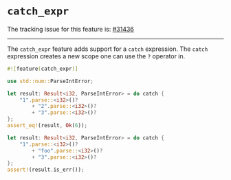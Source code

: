 # `catch_expr`

The tracking issue for this feature is: [#31436]

[#31436]: https://github.com/rust-lang/rust/issues/31436

------------------------

The `catch_expr` feature adds support for a `catch` expression. The `catch`
expression creates a new scope one can use the `?` operator in.

```rust
#![feature(catch_expr)]

use std::num::ParseIntError;

let result: Result<i32, ParseIntError> = do catch {
    "1".parse::<i32>()?
        + "2".parse::<i32>()?
        + "3".parse::<i32>()?
};
assert_eq!(result, Ok(6));

let result: Result<i32, ParseIntError> = do catch {
    "1".parse::<i32>()?
        + "foo".parse::<i32>()?
        + "3".parse::<i32>()?
};
assert!(result.is_err());
```
